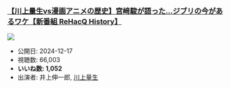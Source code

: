 ### [【川上量生vs漫画アニメの歴史】宮﨑駿が語った…ジブリの今があるワケ【新番組 ReHacQ History】](https://www.youtube.com/watch?v=RUKK8ZO4uQg)
[![](https://img.youtube.com/vi/RUKK8ZO4uQg/sddefault.jpg)](https://www.youtube.com/watch?v=RUKK8ZO4uQg)
-   公開日: 2024-12-17
-   視聴数: 66,003
-   **いいね数: 1,052**
-   出演者: 井上伸一郎, [川上量生](/rehacq_fan/people/川上量生 "wikilink")
